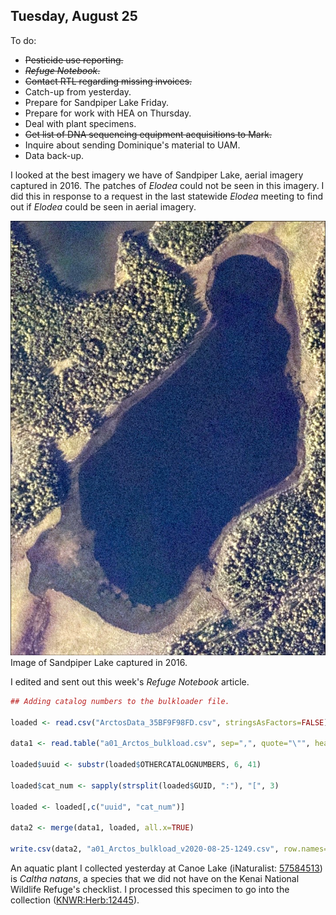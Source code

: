 
## Tuesday, August 25

To do:

* ~~Pesticide use reporting.~~
* ~~*Refuge Notebook*.~~
* ~~Contact RTL regarding missing invoices.~~
* Catch-up from yesterday.
* Prepare for Sandpiper Lake Friday.
* Prepare for work with HEA on Thursday.
* Deal with plant specimens.
* ~~Get list of DNA sequencing equipment acquisitions to Mark.~~
* Inquire about sending Dominique's material to UAM.
* Data back-up.

I looked at the best imagery we have of Sandpiper Lake, aerial imagery captured in 2016. The patches of *Elodea* could not be seen in this imagery. I did this in response to a request in the last statewide *Elodea* meeting to find out if *Elodea* could be seen in aerial imagery.

![Image of Sandpiper Lake captured in 2016.](2020-08-25_Sandpiper_Lake_2016_aerial.jpg)\
Image of Sandpiper Lake captured in 2016.

I edited and sent out this week's *Refuge Notebook* article.

```r
## Adding catalog numbers to the bulkloader file.

loaded <- read.csv("ArctosData_35BF9F98FD.csv", stringsAsFactors=FALSE)

data1 <- read.table("a01_Arctos_bulkload.csv", sep=",", quote="\"", header=TRUE)

loaded$uuid <- substr(loaded$OTHERCATALOGNUMBERS, 6, 41)

loaded$cat_num <- sapply(strsplit(loaded$GUID, ":"), "[", 3)

loaded <- loaded[,c("uuid", "cat_num")]

data2 <- merge(data1, loaded, all.x=TRUE)

write.csv(data2, "a01_Arctos_bulkload_v2020-08-25-1249.csv", row.names=FALSE, na="")
```

An aquatic plant I collected yesterday at Canoe Lake (iNaturalist: [57584513](https://www.inaturalist.org/observations/57584513)) is *Caltha natans*, a species that we did not have on the Kenai National Wildlife Refuge's checklist. I processed this specimen to go into the collection ([KNWR:Herb:12445](https://arctos.database.museum/guid/KNWR:Herb:12445)).
